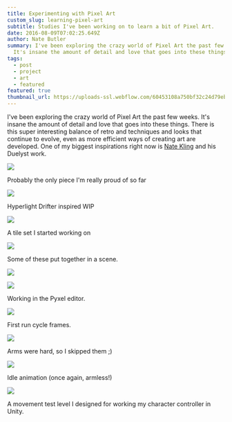 ```yaml
---
title: Experimenting with Pixel Art
custom_slug: learning-pixel-art
subtitle: Studies I've been working on to learn a bit of Pixel Art.
date: 2016-08-09T07:02:25.649Z
author: Nate Butler
summary: I've been exploring the crazy world of Pixel Art the past few weeks.
  It's insane the amount of detail and love that goes into these things...
tags:
  - post
  - project
  - art
  - featured
featured: true
thumbnail_url: https://uploads-ssl.webflow.com/60453108a750bf32c24d79eb/604bbc5340c96d7b8259b81a_Untitled.png
---
```


I've been exploring the crazy world of Pixel Art the past few weeks. It's insane the amount of detail and love that goes into these things. There is this super interesting balance of retro and techniques and looks that continue to evolve, even as more efficient ways of creating art are developed. One of my biggest inspirations right now is [Nate Kling](http://www.natekling.com/) and his Duelyst work.

![](https://uploads-ssl.webflow.com/60453108a750bf32c24d79eb/60457c13bfa49d5d4a153761_Moonlight--Dribbble.gif)

Probably the only piece I'm really proud of so far

![](https://uploads-ssl.webflow.com/60453108a750bf32c24d79eb/60457c7b7a4c072509363071_Screen%20Shot%202016-06-30%20at%203.36.24%20PM.png)

Hyperlight Drifter inspired WIP

![](https://uploads-ssl.webflow.com/60453108a750bf32c24d79eb/60457c834631b059dbfa2573_tiles.png)

A tile set I started working on

![](https://uploads-ssl.webflow.com/60453108a750bf32c24d79eb/604bbca065053b98d897ccef_Scene.png)

Some of these put together in a scene.

![](https://uploads-ssl.webflow.com/60453108a750bf32c24d79eb/604bbbeb94938f4af1f9b482_Frostmane.png)

![](https://uploads-ssl.webflow.com/60453108a750bf32c24d79eb/60457c70a750bfe5b14ed66c_Screen%20Shot%202016-07-23%20at%2011.06.34%20PM.png)

Working in the Pyxel editor.

![](https://uploads-ssl.webflow.com/60453108a750bf32c24d79eb/604bbc3235e9c966139d442c_Character.png)

First run cycle frames.

![](https://uploads-ssl.webflow.com/60453108a750bf32c24d79eb/604bbc3b8be289c84e57f6f9_Character.gif)

Arms were hard, so I skipped them ;)

![](https://uploads-ssl.webflow.com/60453108a750bf32c24d79eb/604bc14b4a9d304bddae1699_animation.gif)

Idle animation (once again, armless!)

![](https://uploads-ssl.webflow.com/60453108a750bf32c24d79eb/604bbc5340c96d7b8259b81a_Untitled.png)

A movement test level I designed for working my character controller in Unity.
